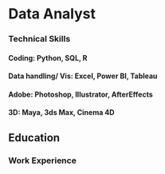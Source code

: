 # Data Analyst

### Technical Skills
#### Coding: Python, SQL, R
#### Data handling/ Vis: Excel, Power BI, Tableau
#### Adobe: Photoshop, Illustrator, AfterEffects
#### 3D: Maya, 3ds Max, Cinema 4D

## Education

### Work Experience

